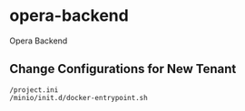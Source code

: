 # opera-backend
Opera Backend

## Change Configurations for New Tenant

```
/project.ini
/minio/init.d/docker-entrypoint.sh
```